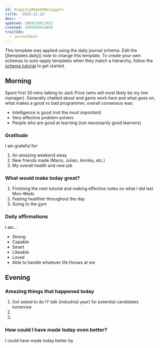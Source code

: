 ```yaml
---
id: 41qgs3vg96gk8d0mxjppp7v
title: '2022-11-22'
desc: ''
updated: 1669156811932
created: 1669109414058
traitIds:
  - journalNote
---
```

This template was applied using the daily journal schema. Edit the [[templates.daily]] note to change this template.
To create your own schemas to auto-apply templates when they match a hierarchy, follow the [schema tutorial](https://blog.dendron.so/notes/P1DL2uXHpKUCa7hLiFbFA/) to get started.

<!--
Based on the journaling method created by Intelligent Change:
- [Intelligent Change: Our Story](https://www.intelligentchange.com/pages/our-story)
- [The Five Minute Journal](https://www.intelligentchange.com/products/the-five-minute-journal)
-->

## Morning

Spent first 30 mins talking to Jack Price (who will most likely be my line manager). 
Generally chatted about end game work here and what goes on, what makes a good vs bad programmer, overall consensus was:
- Intelligence is good (not the *most important*)
- Very effective problem solvers
- People who are good at learning (not necessarily good learners)

### Gratitude

I am grateful for:

1. An amazing weekend away
2. New friends made (Mario, Julian, Annika, etc.)
3. My overall health and new job

### What would make today great?

1. Finishing the next tutorial and making effective notes on what I did last Mon-Weds
2. Feeling healthier throughout the day
3. Going to the gym

### Daily affirmations

I am...
- Strong
- Capable
- Smart
- Likeable
- Loved
- Able to handle whatever life throws at me

## Evening

<!-- Fill out this section before going to sleep, reflecting on your day -->

### Amazing things that happened today

1. Got asked to do IY talk (industrial year) for potential candidates tomorrow
2.
3.

### How could I have made today even better?

I could have made today better by

